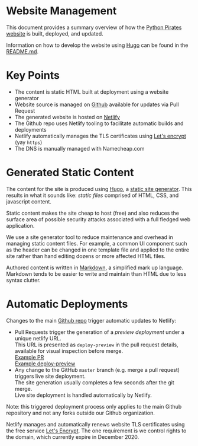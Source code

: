 Website Management
==================

This document provides a summary overview of how the [Python Pirates website][pirates] is built, deployed, and updated.

Information on how to develop the website using [Hugo][hugo] can be found in the [README.md][readme].


# Key Points

  * The content is static HTML built at deployment using a website generator
  * Website source is managed on [Github][this_repo] available for updates via Pull Request
  * The generated website is hosted on [Netlify][netlify]
  * The Github repo uses Netlify tooling to facilitate automatic builds and deployments
  * Netlify automatically manages the TLS certificates using [Let's encrypt][lets_encrypt] (yay `https`)
  * The DNS is manually managed with Namecheap.com


# Generated Static Content

The content for the site is produced using [Hugo][hugo], a [static site generator][static_gen].  This results in what it sounds like: _static files_ comprised of HTML, CSS, and javascript content.

Static content makes the site cheap to host (free) and also reduces the surface area of possible security attacks associated with a full fledged web application.

We use a site generator tool to reduce maintenance and overhead in managing static content files.  For example, a common UI component such as the header can be changed in one template file and applied to the entire site rather than hand editing dozens or more affected HTML files.

Authored content is written in [Markdown][markdown], a simplified mark up language.  Markdown tends to be easier to write and maintain than HTML due to less syntax clutter.


# Automatic Deployments

Changes to the main [Github repo][this_repo] trigger automatic updates to Netlify:

  * Pull Requests trigger the generation of a _preview deployment_ under a unique netlify URL.  
  This URL is presented as `deploy-preview` in the pull request details, available for visual inspection before merge.  
  [Example PR](https://github.com/PDXPythonPirates/pythonpirates.org/pull/126)  
  [Example deploy-preview](https://deploy-preview-126--pythonpirates.netlify.com/)
  * Any change to the GitHub `master` branch (e.g. merge a pull request) triggers live site deployment.  
  The site generation usually completes a few seconds after the git merge.  
  Live site deployment is handled automatically by Netlify.
  
Note: this triggered deployment process only applies to the main Github repository and not any forks outside our Github organization.

Netlify manages and automatically renews website TLS certificates using the free service [Let's Encrypt][lets_encrypt].  The one requirement is we control rights to the domain, which currently expire in December 2020.





[netlify]: https://www.netlify.com
[lets_encrypt]: https://letsencrypt.org
[pirates]: https://www.pythonpirates.org
[readme]: https://github.com/PDXPythonPirates/pythonpirates.org/blob/master/README.md
[this_repo]: https://github.com/PDXPythonPirates/pythonpirates.org/
[hugo]: https://gohugo.io
[static_gen]: https://www.staticgen.com/
[markdown]: https://guides.github.com/features/mastering-markdown/
